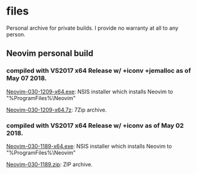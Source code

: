 # files
Personal archive for private builds.
I provide no warranty at all to any person.

## Neovim personal build

### compiled with VS2017 x64 Release w/ +iconv +jemalloc as of May 07 2018.

<a href="https://github.com/chiyof/files/blob/master/Neovim-030-1209-x64.exe">Neovim-030-1209-x64.exe</a>: NSIS installer which installs Neovim to "%ProgramFiles%\Neovim"

<a href="https://github.com/chiyof/files/blob/master/Neovim-030-1209.7z">Neovim-030-1209-x64.7z</a>: 7Zip archive.

### compiled with VS2017 x64 Release w/ +iconv as of May 02 2018.

<a href="https://github.com/chiyof/files/blob/master/Neovim-030-1189-x64.exe">Neovim-030-1189-x64.exe</a>: NSIS installer which installs Neovim to "%ProgramFiles%\Neovim"

<a href="https://github.com/chiyof/files/blob/master/Neovim-030-1189.zip">Neovim-030-1189.zip</a>: ZIP archive.
